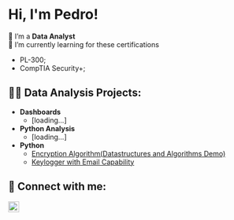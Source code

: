 <h1>Hi, I'm Pedro!</h1> 
🔭 I’m a <b>Data Analyst</b> </br>
🌱 I’m currently learning for these certifications</br> 
<ul>
<li>PL-300;</li>
<li>CompTIA Security+;</li>
</ul> 
<h2>👨‍💻 Data Analysis Projects:</h2>

- <b>Dashboards</b>
  - [loading...]
- <b>Python Analysis</b>
  - [loading...]
- <b>Python</b>
  - [Encryption Algorithm(Datastructures and Algorithms Demo)](https://github.com/pedroandre1712/mystudies/tree/main/cyber_security)
  - [Keylogger with Email Capability](https://github.com/pedroandre1712/mystudies/tree/main/cyber_security)


<h2> 🤳 Connect with me:</h2>

[<img align="left" alt="Pedro | LinkedIn" width="22px" src="https://cdn.jsdelivr.net/npm/simple-icons@v3/icons/linkedin.svg" />][linkedin]


[linkedin]: https://www.linkedin.com/in/pabarrozo/

<!--

Here are some ideas to get you started:

- 🔭 I’m currently working on Information Security Analyst
- 🌱 I’m currently learning WebApps Pentesting
- 👯 I’m looking to collaborate on ...
- 🤔 I’m looking for help with ...
- 💬 Ask me about ...
- 📫 How to reach me: ...
- 😄 Pronouns: ...
- ⚡ Fun fact: ...
-->

